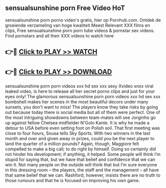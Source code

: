 ## sensualsunshine porn Free Video HoT 

sensualsunshine porn porno video's gratis, hier op Pornhub.com. Ontdek de groeiende verzameling van hoge kwaliteit Meest Relevant XXX films en clips,
Free sensualsunshine porn porn tube videos & pornstar sex videos. Find pornstars and all their XXX videos to watch here


## 👉🔴 [Click to PLAY >> WATCH](http://us.freeplayer.one?title=sensualsunshine_porn&ref=16D)

## 👉🔴 [Click to PLAY >> DOWNLOAD](http://us.freeplayer.one?title=sensualsunshine_porn&ref=16D)


sensualsunshine porn porn videos xxx hd sex xxx sexy Xvideo xnxx viral leaked video, is here to release all her secret porno clips and just for your eyes only! The glamorous sensualsunshine porn porn videos xxx hd sex xxx bombshell makes her scenes in the most beautiful decors under many sunsets, you don't want to miss! The players know they take risks by going out because today there is social media but all of them were perfect. One of the most intriguing showdowns between team-mates will see Jorginho go up against fellow Chelsea midfielder N'Golo Kante. It is why he made a detour to USA before even setting foot on Polish soil. That first meeting was close to four hours, Sousa tells Sky Sports. With two winners in the last month and over and given away in prizes, could you be the next player to land the quarter of a million pounds? Again, though, Maggiore felt compelled to make a big call; to do right by himself. Doing so certainly did not hinder his development; if anything, it helped. Some people will think I’m stupid for saying that, but we have that belief and confidence that we can win it. Not many people on the outside will think that but I’m sure everyone in this dressing room – the players, the staff and the management – all have that same belief that we can. Rashford, however, insists there are no truth to those rumours and that he is focused on improving his own game.